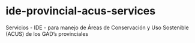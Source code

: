 # ide-provincial-acus-services
Servicios - IDE - para manejo de Áreas de Conservación y Uso Sostenible (ACUS) de los GAD’s provinciales

